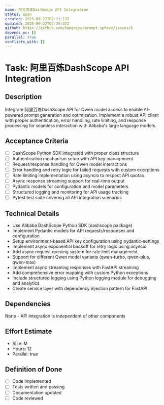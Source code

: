 ```yaml
---
name: 阿里百炼DashScope API Integration
status: open
created: 2025-09-22T07:13:13Z
updated: 2025-09-22T07:29:37Z
github: https://github.com/kongsiyu/prompt-sphere/issues/5
depends_on: []
parallel: true
conflicts_with: []
---
```


# Task: 阿里百炼DashScope API Integration

## Description
Integrate 阿里百炼DashScope API for Qwen model access to enable AI-powered prompt generation and optimization. Implement a robust API client with proper authentication, error handling, rate limiting, and response processing for seamless interaction with Alibaba's large language models.

## Acceptance Criteria
- [ ] DashScope Python SDK integrated with proper class structure
- [ ] Authentication mechanism setup with API key management
- [ ] Request/response handling for Qwen model interactions
- [ ] Error handling and retry logic for failed requests with custom exceptions
- [ ] Rate limiting implementation using asyncio to respect API quotas
- [ ] Async response streaming support for real-time output
- [ ] Pydantic models for configuration and model parameters
- [ ] Structured logging and monitoring for API usage tracking
- [ ] Pytest test suite covering all API integration scenarios

## Technical Details
- Use Alibaba DashScope Python SDK (dashscope package)
- Implement Pydantic models for API requests/responses and configuration
- Setup environment-based API key configuration using pydantic-settings
- Implement async exponential backoff for retry logic using asyncio
- Add async request queuing system for rate limit management
- Support for different Qwen model variants (qwen-turbo, qwen-plus, qwen-max)
- Implement async streaming responses with FastAPI streaming
- Add comprehensive error mapping with custom Python exceptions
- Include structured logging using Python logging module for debugging and analytics
- Create service layer with dependency injection pattern for FastAPI

## Dependencies
None - API integration is independent of other components

## Effort Estimate
- Size: M
- Hours: 12
- Parallel: true

## Definition of Done
- [ ] Code implemented
- [ ] Tests written and passing
- [ ] Documentation updated
- [ ] Code reviewed
